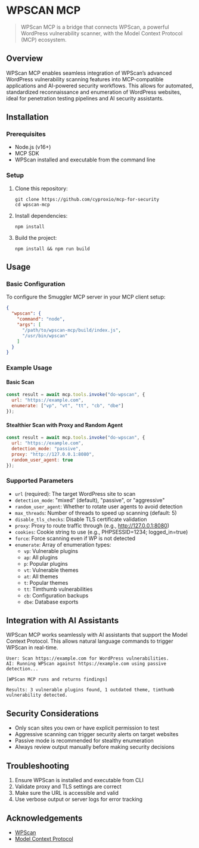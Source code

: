 # WPSCAN MCP

> WPScan MCP is a bridge that connects WPScan, a powerful WordPress vulnerability scanner, with the Model Context Protocol (MCP) ecosystem.


## Overview

WPScan MCP enables seamless integration of WPScan’s advanced WordPress vulnerability scanning features into MCP-compatible applications and AI-powered security workflows. This allows for automated, standardized reconnaissance and enumeration of WordPress websites, ideal for penetration testing pipelines and AI security assistants.

## Installation

### Prerequisites

- Node.js (v16+)
- MCP SDK
- WPScan installed and executable from the command line

### Setup

1. Clone this repository:
   ```
   git clone https://github.com/cyproxio/mcp-for-security
   cd wpscan-mcp
   ```

2. Install dependencies:
   ```
   npm install
   ```

3. Build the project:
   ```
   npm install && npm run build
   ```


## Usage

### Basic Configuration

To configure the Smuggler MCP server in your MCP client setup:

```json
{
  "wpscan": {
    "command": "node",
    "args": [
      "/path/to/wpscan-mcp/build/index.js",
      "/usr/bin/wpscan"
    ]
  }
}
```

### Example Usage

#### Basic Scan
```javascript
const result = await mcp.tools.invoke("do-wpscan", {
  url: "https://example.com",
  enumerate: ["vp", "vt", "tt", "cb", "dbe"]
});
```

#### Stealthier Scan with Proxy and Random Agent
```javascript
const result = await mcp.tools.invoke("do-wpscan", {
  url: "https://example.com",
  detection_mode: "passive",
  proxy: "http://127.0.0.1:8080",
  random_user_agent: true
});
```

### Supported Parameters

- `url` (required): The target WordPress site to scan
- `detection_mode`: "mixed" (default), "passive", or "aggressive"
- `random_user_agent`: Whether to rotate user agents to avoid detection
- `max_threads`: Number of threads to speed up scanning (default: 5)
- `disable_tls_checks`: Disable TLS certificate validation
- `proxy`: Proxy to route traffic through (e.g., http://127.0.0.1:8080)
- `cookies`: Cookie string to use (e.g., PHPSESSID=1234; logged_in=true)
- `force`: Force scanning even if WP is not detected
- `enumerate`: Array of enumeration types:
  - `vp`: Vulnerable plugins
  - `ap`: All plugins
  - `p`: Popular plugins
  - `vt`: Vulnerable themes
  - `at`: All themes
  - `t`: Popular themes
  - `tt`: Timthumb vulnerabilities
  -	`cb`: Configuration backups
  -	`dbe`: Database exports

## Integration with AI Assistants
WPScan MCP works seamlessly with AI assistants that support the Model Context Protocol. This allows natural language commands to trigger WPScan in real-time.

```
User: Scan https://example.com for WordPress vulnerabilities.
AI: Running WPScan against https://example.com using passive detection...

[WPScan MCP runs and returns findings]

Results: 3 vulnerable plugins found, 1 outdated theme, timthumb vulnerability detected.
```
## Security Considerations

- Only scan sites you own or have explicit permission to test
- Aggressive scanning can trigger security alerts on target websites
- Passive mode is recommended for stealthy enumeration
- Always review output manually before making security decisions


## Troubleshooting

1. Ensure WPScan is installed and executable from CLI
2. Validate proxy and TLS settings are correct
3. Make sure the URL is accessible and valid
4. Use verbose output or server logs for error tracking


## Acknowledgements

- [WPScan](https://github.com/wpscanteam/wpscan)
- [Model Context Protocol](https://github.com/modelcontextprotocol) 